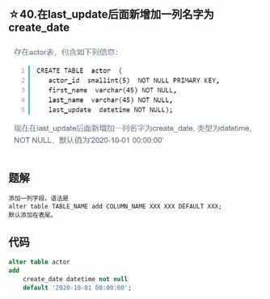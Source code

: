 ## ☆40.在last_update后面新增加一列名字为create_date

![image-20201223050442851](SQL题解模板.assets/image-20201223050442851.png)



## 题解

```
添加一列字段，语法是
alter table TABLE_NAME add COLUMN_NAME XXX XXX DEFAULT XXX;
默认添加在表尾。
```



## 代码

```sql
alter table actor 
add 
    create_date datetime not null 
    default '2020-10-01 00:00:00';
```

